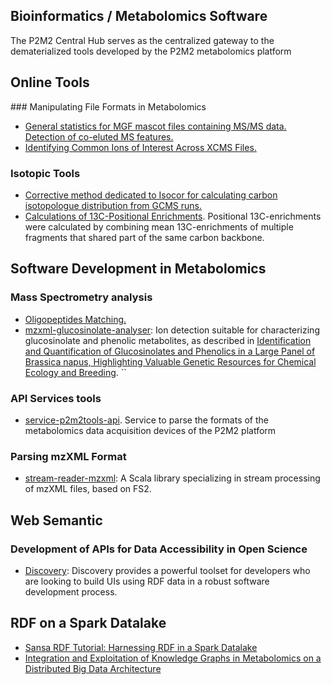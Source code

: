 ## Bioinformatics / Metabolomics Software

The P2M2 Central Hub serves as the centralized gateway to the dematerialized tools developed by the P2M2 metabolomics platform 

## Online Tools

### Manipulating File Formats in Metabolomics

- [General statistics for MGF mascot files containing MS/MS data. Detection of co-eluted MS features.](https://p2m2.github.io/mgf-p2m2-tools/)
- [Identifying Common Ions of Interest Across XCMS Files.](https://p2m2.github.io/xcms-p2m2-tools/)

### Isotopic Tools

- [Corrective method dedicated to Isocor for calculating carbon isotopologue distribution from GCMS runs.](https://p2m2.github.io/ihm-githubio-gcms2isocor/)
- [Calculations of 13C-Positional Enrichments](https://p2m2.github.io/positional-carbon13-enrichment/). Positional 13C-enrichments were calculated by combining mean 13C-enrichments of multiple fragments that shared part of the same carbon backbone.

## Software Development in Metabolomics

### Mass Spectrometry analysis 

- [Oligopeptides Matching.](https://p2m2.shinyapps.io/oligopeptides_matching/) 
- [mzxml-glucosinolate-analyser](https://github.com/p2m2/mzxml-glucosinolate-analyser): Ion detection suitable for characterizing glucosinolate and phenolic metabolites, as described in [Identification and Quantification of Glucosinolates and Phenolics in a Large Panel of Brassica napus, Highlighting Valuable Genetic Resources for Chemical Ecology and Breeding](https://pubs.acs.org/doi/10.1021/acs.jafc.1c08118).
``

### API Services tools

- [service-p2m2tools-api](https://github.com/p2m2/service-p2m2tools-api). Service to parse the formats of the metabolomics data acquisition devices of the P2M2 platform 

### Parsing mzXML Format

- [stream-reader-mzxml](https://github.com/p2m2/stream-reader-mzxml): A Scala library specializing in stream processing of mzXML files, based on FS2.

## Web Semantic

### Development of APIs for Data Accessibility in Open Science

- [Discovery](https://github.com/p2m2/discovery): Discovery provides a powerful toolset for developers who are looking to build UIs using RDF data in a robust software development process.

## RDF on a Spark Datalake

- [Sansa RDF Tutorial: Harnessing RDF in a Spark Datalake](https://p2m2.github.io/tp-big-data-scala-spark-sansa/)
- [Integration and Exploitation of Knowledge Graphs in Metabolomics on a Distributed Big Data Architecture](https://unh-pfem-gitlab.ara.inrae.fr/metabosemdatalake/msd-database-management)